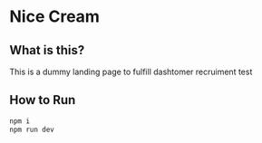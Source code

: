 # Nice Cream

## What is this?
This is a dummy landing page to fulfill dashtomer recruiment test

## How to Run
```bash
npm i
npm run dev
```